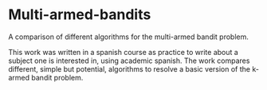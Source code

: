 # Multi-armed-bandits
A comparison of different algorithms for the multi-armed bandit problem.

This work was written in a spanish course as practice to write about a subject one is interested in, using academic spanish. The work compares different, simple but potential, algorithms to resolve a basic version of the k-armed bandit problem. 
